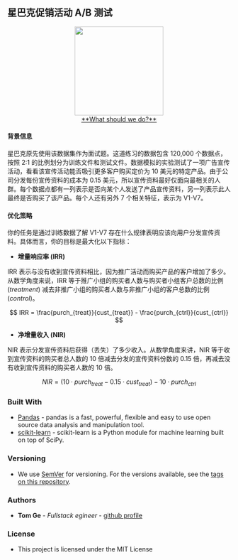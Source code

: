 ## 星巴克促销活动 A/B 测试

<div align="center">
<img src="https://opj.ca/wp-content/uploads/2018/02/New-Starbucks-Logo-1200x969.jpg" width="200" height="200">
</div>
<div align="center">
<u> **What should we do?** </u>
</div>
 
#### 背景信息

星巴克原先使用该数据集作为面试题。这道练习的数据包含 120,000 个数据点，按照 2:1 的比例划分为训练文件和测试文件。数据模拟的实验测试了一项广告宣传活动，看看该宣传活动能否吸引更多客户购买定价为 10 美元的特定产品。由于公司分发每份宣传资料的成本为 0.15 美元，所以宣传资料最好仅面向最相关的人群。每个数据点都有一列表示是否向某个人发送了产品宣传资料，另一列表示此人最终是否购买了该产品。每个人还有另外 7 个相关特征，表示为 V1-V7。

#### 优化策略

你的任务是通过训练数据了解 V1-V7 存在什么规律表明应该向用户分发宣传资料。具体而言，你的目标是最大化以下指标：

* **增量响应率 (IRR)** 

IRR 表示与没有收到宣传资料相比，因为推广活动而购买产品的客户增加了多少。从数学角度来说，IRR 等于推广小组的购买者人数与购买者小组客户总数的比例 (_treatment_) 减去非推广小组的购买者人数与非推广小组的客户总数的比例 (_control_)。

$$ IRR = \frac{purch_{treat}}{cust_{treat}} - \frac{purch_{ctrl}}{cust_{ctrl}} $$


* **净增量收入 (NIR)**

NIR 表示分发宣传资料后获得（丢失）了多少收入。从数学角度来讲，NIR 等于收到宣传资料的购买者总人数的 10 倍减去分发的宣传资料份数的 0.15 倍，再减去没有收到宣传资料的购买者人数的 10 倍。

$$ NIR = (10\cdot purch_{treat} - 0.15 \cdot cust_{treat}) - 10 \cdot purch_{ctrl}$$


### Built With

* [Pandas](https://pandas.pydata.org/) - pandas is a fast, powerful, flexible and easy to use open source data analysis and manipulation tool.
* [scikit-learn](https://scikit-learn.org) - scikit-learn is a Python module for machine learning built on top of SciPy.

### Versioning

* We use [SemVer](http://semver.org/) for versioning. For the versions available, see the [tags on this repository](https://github.com/your/project/tags).

### Authors

* **Tom Ge** - *Fullstack egineer* - [github profile](https://github.com/tomgtqq)

### License

* This project is licensed under the MIT License

